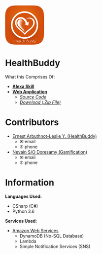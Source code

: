 <a href="https://github.com/ErnestLeslie/HealthBuddy/"><img src = "https://raw.githubusercontent.com/ErnestLeslie/HealthBuddy/master/Documentation/Logo/healthbuddy.png" height="25%" width="25%"></img></a><br/> 
# HealthBuddy
What this Comprises Of: <br/>
- <a href="https://alexa.amazon.com/spa/index.html#skills/beta/amzn1.ask.skill.22cf8ba3-f102-414a-91c9-e11fa6af6637/?ref=skill_dsk_skb_ys"  target="_blank"><b>Alexa Skill</b></a> <br/>
- <a href="https://github.com/ErnestLeslie/HealthBuddy/tree/master/WebApplication" target="_blank"> **Web Application** </a> <br/>
  -  <a href="https://github.com/ErnestLeslie/HealthBuddy/tree/master/WebApplication/Source%20Codes/HealthBuddyWebApp" target="_blank">*Source Code* </a><br/>
  -  <a href="https://github.com/ErnestLeslie/HealthBuddy/blob/master/WebApplication/Zip%20File/HealthBuddyWebApp.zip?raw=true" target="_blank">*Download (.Zip File)*</a> <br/> 

# Contributors
- <a href="https://github.com/ErnestLeslie" target="_blank">Ernest Arbuthnot-Leslie Y. (HealthBuddy) </a> <br/>
  - ✉ email
  - ✆ phone
- <a href="https://github.com/NevainD" target="_blank">Nevain S/O Doresamy (Gamification)</a> 
  - ✉ email
  - ✆ phone
  
# Information
<b>Languages Used: </b> <br/>
- CSharp (C#) <br/>
- Python 3.6 <br/>


<b>Services Used: </b> <br/>
- <a href="https://aws.amazon.com" target="_blank">Amazon Web Services</a> 
  - DynamoDB (No-SQL Database)
  - Lambda
  - Simple Notification Services (SNS)
